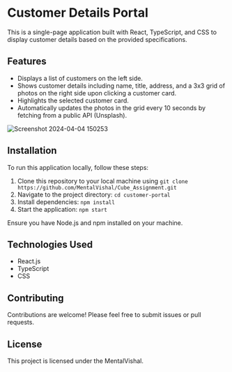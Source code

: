 # Customer Details Portal

This is a single-page application built with React, TypeScript, and CSS to display customer details based on the provided specifications.

## Features

- Displays a list of customers on the left side.
- Shows customer details including name, title, address, and a 3x3 grid of photos on the right side upon clicking a customer card.
- Highlights the selected customer card.
- Automatically updates the photos in the grid every 10 seconds by fetching from a public API (Unsplash).
  
![Screenshot 2024-04-04 150253](https://github.com/MentalVishal/Cube_Assignment/assets/115460369/68e881e6-149a-4946-bdee-701b4091727c)

## Installation

To run this application locally, follow these steps:

1. Clone this repository to your local machine using `git clone https://github.com/MentalVishal/Cube_Assignment.git`
2. Navigate to the project directory: `cd customer-portal`
3. Install dependencies: `npm install`
4. Start the application: `npm start`

Ensure you have Node.js and npm installed on your machine.

## Technologies Used

- React.js
- TypeScript
- CSS


## Contributing

Contributions are welcome! Please feel free to submit issues or pull requests.

## License

This project is licensed under the MentalVishal.


